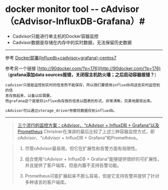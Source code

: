 # docker monitor	tool -- cAdvisor （cAdvisor-InfluxDB-Grafana）#

- Cadvisor只能进行单主机的Docker容器监控
- Cadvisor数据是存储在内存中的实时数据，无法保留历史数据


----------


参考 [Docker部署(Influxdb+cadvisor+grafana)-centos7](http://www.pangxie.space/docker/456) 

参考另一个链接 [http://90docker.com/?p=176](http://90docker.com/?p=176) （**grafana添加data sources报错，关闭宿主机防火墙；之后启动容器报错？**）

    cadvisor只是能监控到实时的信息而不能保存，所以我们要使用influxdb将这些实时监控到的信
	息存放起来，以备以后需要。
	而grafana这个就是将influxdb存放的信息以图表的形式，非常清晰，完美地展现出来。

    cAdvisor可以通过storage_driver参数将数据存到influxdb。

----------

> [三个流行的监控方案：cAdvisor、“cAdvisor + InfluxDB + Grafana”以及Prometheus](http://www.infoq.com/cn/news/2015/12/dockercon-docker-monitoring)
> Christner在演讲的最后比较了上述三种容器监控方式，即cAdvisor、“cAdvisor + InfluxDB + Grafana”和Prometheus。
> 
> 

> 1. 尽管cAdvisor最易用，但它在扩展性和告警方面有局限性。
> 
> 2. 组合使用“cAdvisor + InfluxDB + Grafana”能够提供很好的可扩展性，并且提供了客户端库，但是内置不支持告警功能。
>  
> 3. Prometheus可能扩展起来不那么容易，但是它支持告警并提供了针对多种语言的客户端库。

